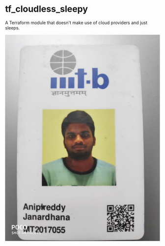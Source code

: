 # tf_cloudless_sleepy
A Terraform module that doesn't make use of cloud providers and just sleeps.


![Reference Pattern](https://github.com/MT2017055/tf_cloudless_sleepy/blob/master/WhatsApp%20Image%202019-03-01%20at%2020.35.42.jpeg)

